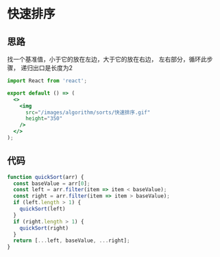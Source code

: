 # 快速排序

## 思路
找一个基准值，小于它的放在左边，大于它的放在右边， 左右部分，循环此步骤， 递归出口是长度为2
```jsx | inline
import React from 'react';

export default () => (
  <>
    <img
      src="/images/algorithm/sorts/快速排序.gif"
      height="350"
    />
  </>
);
```

## 代码
```js
function quickSort(arr) {
  const baseValue = arr[0];
  const left = arr.filter(item => item < baseValue);
  const right = arr.filter(item => item > baseValue);
  if (left.length > 1) {
    quickSort(left)
  }
  if (right.length > 1) {
    quickSort(right)
  }
  return [...left, baseValue, ...right];
}
```

